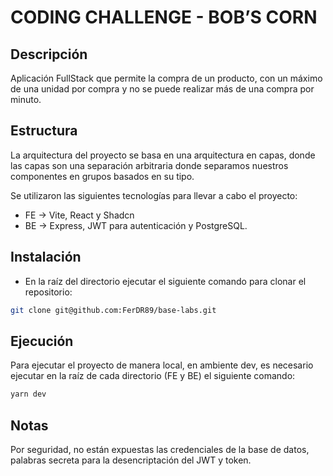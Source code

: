 # CODING CHALLENGE - BOB’S CORN

## Descripción

Aplicación FullStack que permite la compra de un producto, con un máximo de una unidad por compra y no se puede realizar más de una compra por minuto.

## Estructura

La arquitectura del proyecto se basa en una arquitectura en capas, donde las capas son una separación arbitraria donde separamos nuestros componentes en grupos basados en su tipo.

Se utilizaron las siguientes tecnologías para llevar a cabo el proyecto:

- FE -> Vite, React y Shadcn
- BE -> Express, JWT para autenticación y PostgreSQL.

## Instalación

- En la raíz del directorio ejecutar el siguiente comando para clonar el repositorio:

```bash
git clone git@github.com:FerDR89/base-labs.git
```

## Ejecución

Para ejecutar el proyecto de manera local, en ambiente dev, es necesario ejecutar en la raíz de cada directorio (FE y BE) el siguiente comando:

```bash
yarn dev
```

## Notas

Por seguridad, no están expuestas las credenciales de la base de datos, palabras secreta para la desencriptación del JWT y token.
